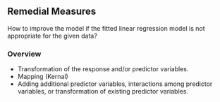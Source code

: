 ## Remedial Measures

How to improve the model if the fitted linear regression model is not appropriate for the given data?

### Overview 

- Transformation of the response and/or predictor variables.
- Mapping (Kernal)
- Adding additional predictor variables, interactions among predictor variables, or transformation of existing predictor variables.
